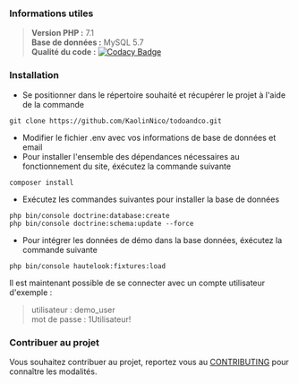 ### Informations utiles

> **Version PHP :** 7.1  
> **Base de données :** MySQL 5.7  
> **Qualité du code :** [![Codacy Badge](https://app.codacy.com/project/badge/Grade/3c94187bcd8d4abfacc6720364c4ce43)](https://www.codacy.com/manual/Nicolas_21/todoandco/dashboard?utm_source=github.com&amp;utm_medium=referral&amp;utm_content=KaolinNico/todoandco&amp;utm_campaign=Badge_Grade)

### Installation

* Se positionner dans le répertoire souhaité et récupérer le projet à l'aide de la commande
```
git clone https://github.com/KaolinNico/todoandco.git
```
* Modifier le fichier .env avec vos informations de base de données et email
* Pour installer l'ensemble des dépendances nécessaires au fonctionnement du site, éxécutez la commande suivante
```
composer install
```
* Exécutez les commandes suivantes pour installer la base de données
```
php bin/console doctrine:database:create
php bin/console doctrine:schema:update --force
```
* Pour intégrer les données de démo dans la base données, éxécutez la commande suivante
```
php bin/console hautelook:fixtures:load
```

Il est maintenant possible de se connecter avec un compte utilisateur d'exemple :
> utilisateur : demo_user  
> mot de passe : 1Utilisateur!

### Contribuer au projet

Vous souhaitez contribuer au projet, reportez vous au [CONTRIBUTING](https://github.com/KaolinNico/todoandco/blob/develop/CONTRIBUTING.md) pour connaître les modalités.